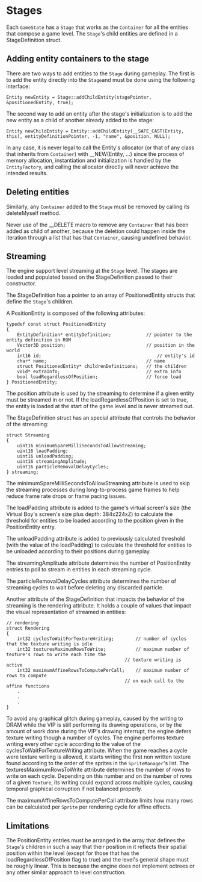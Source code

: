Stages
======

Each `GameState` has a `Stage` that works as the `Container` for all the entities that compose a game level. The `Stage`'s child entities are defined in a StageDefinition struct.

Adding entity containers to the stage
-------------------------------------

There are two ways to add entities to the `Stage` during gameplay. The first is to add the entity directly into the `Stage`and must be done using the following interface:
 
	Entity newEntity = Stage::addChildEntity(stagePointer, &positionedEntity, true);

The second way to add an entity after the stage's initialization is to add the new entity as a child of another already added to the stage:

	Entity newChildEntity = Entity::addChildEntity(__SAFE_CAST(Entity, this), entityDefinitionPointer, -1, "name", &position, NULL);

In any case, it is never legal to call the Entity's allocator (or that of any class that inherits from `Container`) with __NEW(Entity, ...) since the process of memory allocation, instantiation and initialization is handled by the `EntityFactory`, and calling the allocator directly will never achieve the intended results. 

Deleting entities
-----------------

Similarly, any `Container` added to the `Stage` must be removed by calling its deleteMyself method. 

Never use of the __DELETE macro to remove any `Container` that has been added as child of another, because the deletion could happen inside the iteration through a list that has that `Container`, causing undefined behavior.


Streaming
---------

The engine support level streaming at the `Stage` level. The stages are loaded and populated based on the StageDefinition passed to their constructor.

The StageDefinition has a pointer to an array of PositionedEntity structs that define the `Stage`'s children.

A PositionEntity is composed of the following attributes:

	typedef const struct PositionedEntity
	{
	    EntityDefinition* entityDefinition; 			// pointer to the entity definition in ROM
	    Vector3D position; 								// position in the world
	    int16 id;											// entity's id
	    char* name;										// name
	    struct PositionedEntity* childrenDefinitions;	// the children
	    void* extraInfo;								// extra info
		bool loadRegardlessOfPosition;					// force load
	} PositionedEntity;

The position attribute is used by the streaming to determine if a given entity must be streamed in or not. If the loadRegardlessOfPosition is set to true, the entity is loaded at the start of the game level and is never streamed out.

The StageDefinition struct has an special attribute that controls the behavior of the streaming:

	struct Streaming
	{
		uint16 minimumSpareMilliSecondsToAllowStreaming;
		uint16 loadPadding;
		uint16 unloadPadding;
		uint16 streamingAmplitude;
		uint16 particleRemovalDelayCycles;
	} streaming;

The minimumSpareMilliSecondsToAllowStreaming attribute is used to skip the streaming processes during long-to-process game frames to help reduce frame rate drops or frame pacing issues.

The loadPadding attribute is added to the game's virtual screen's size (the Virtual Boy's screen's size plus depth: 384x224xZ) to calculate the threshold for entities to be loaded according to the position given in the PositionEntity entry. 

The unloadPadding attribute is added to previously calculated threshold (with the value of the loadPadding) to calculate the threshold for entities to be unloaded according to their positions during gameplay. 

The streamingAmplitude attribute determines the number of PositionEntity entries to poll to stream in entities in each streaming cycle.

The particleRemovalDelayCycles attribute determines the number of streaming cycles to wait before deleting any discarded particle.

Another attribute of the StageDefinition that impacts the behavior of the streaming is the rendering attribute. It holds a couple of values that impact the visual representation of streamed in entities:
 
 	// rendering
 	struct Rendering
 	{
	    int32 cyclesToWaitForTextureWriting;		// number of cycles that the texture writing is idle
	    int32 texturesMaximumRowsToWrite;			// maximum number of texture's rows to write each time the
	    										// texture writing is active
		int32 maximumAffineRowsToComputePerCall;	// maximum number of rows to compute
												// on each call to the affine functions
 		.
 		.
 		.
	}


To avoid any graphical glitch during gameplay, caused by the writing to DRAM while the VIP is still performing its drawing operations, or by the amount of work done during the VIP's drawing interrupt, the engine defers texture writing though a number of cycles. The engine performs texture writing every other cycle according to the value of the cyclesToWaitForTextureWriting attribute.
When the game reaches a cycle were texture writing is allowed, it starts writing the first non written texture found according to the order of the sprites in the `SpriteManager`'s list. The texturesMaximumRowsToWrite attribute determines the number of rows to write on each cycle. Depending on this number and on the number of rows of a given `Texture`, its writing could expand across multiple cycles, causing temporal graphical corruption if not balanced properly.

The maximumAffineRowsToComputePerCall attribute limits how many rows can be calculated per `Sprite` per rendering cycle for affine effects.

Limitations
-----------

The PositionEntity entries must be arranged in the array that defines the `Stage`'s children in such a way that their position in it reflects their spatial position within the level (except for those that has the loadRegardlessOfPosition flag to true) and the level's general shape must be roughly linear. This is because the engine does not implement octrees or any other similar approach to level construction.
